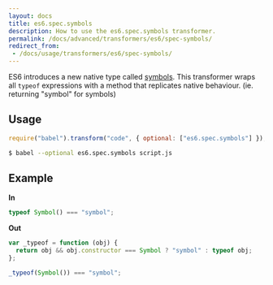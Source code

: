 ```yaml
---
layout: docs
title: es6.spec.symbols
description: How to use the es6.spec.symbols transformer.
permalink: /docs/advanced/transformers/es6/spec-symbols/
redirect_from:
 - /docs/usage/transformers/es6/spec-symbols/
---
```


ES6 introduces a new native type called [symbols](/docs/learn-es2015/#symbols).
This transformer wraps all `typeof` expressions with a method that
replicates native behaviour. (ie. returning "symbol" for symbols)

## Usage

```javascript
require("babel").transform("code", { optional: ["es6.spec.symbols"] });
```

```sh
$ babel --optional es6.spec.symbols script.js
```

## Example

**In**

```javascript
typeof Symbol() === "symbol";
```

**Out**

```javascript
var _typeof = function (obj) {
  return obj && obj.constructor === Symbol ? "symbol" : typeof obj;
};

_typeof(Symbol()) === "symbol";
```
